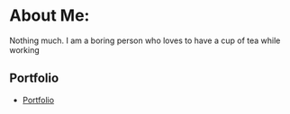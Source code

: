 # About Me:
Nothing much. I am a boring person who loves to have a cup of tea while working

## Portfolio
- [Portfolio](https://piyushkarn.com.np/)
